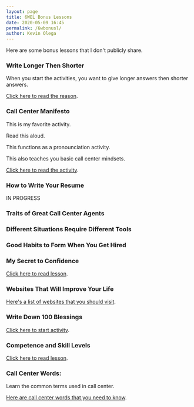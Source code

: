 ```yaml
--- 
layout: page
title: 6WEL Bonus Lessons
date: 2020-05-09 16:45
permalink: /6wbonusl/
author: Kevin Olega 
--- 
```

Here are some bonus lessons that I don't publicly share.

### Write Longer Then Shorter

When you start the activities, you want to give longer answers then shorter answers.

[Click here to read the reason](https://callcentertrainingtips.com/longer2shorter).

### Call Center Manifesto

This is my favorite activity.

Read this aloud.

This functions as a pronounciation activity.

This also teaches you basic call center mindsets.

[Click here to read the activity](https://callcentertrainingtips.com/manifesto/).

### How to Write Your Resume

IN PROGRESS

### Traits of Great Call Center Agents

### Different Situations Require Different Tools

### Good Habits to Form When You Get Hired

### My Secret to Confidence

[Click here to read lesson](https://callcentertrainingtips.com/confident/).

### Websites That Will Improve Your Life

[Here's a list of websites that you should visit](https://callcentertrainingtips.com/broll/).

### Write Down 100 Blessings

[Click here to start activity](https://callcentertrainingtips.com/hundred).

### Competence and Skill Levels

[Click here to read lesson](https://callcentertrainingtips.com/slevel/).

### Call Center Words:

Learn the common terms used in call center.

[Here are call center words that you need to know](https://callcentertrainingtips.com/words/).

